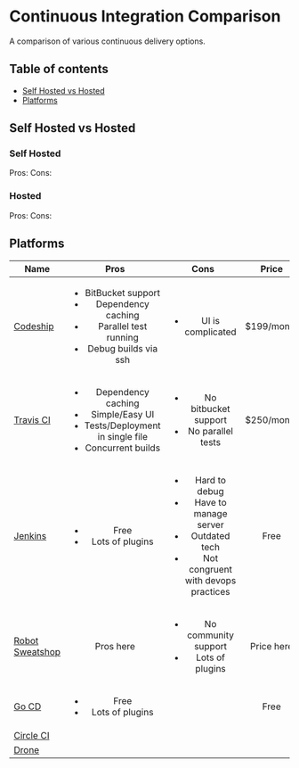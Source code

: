 # Continuous Integration Comparison

A comparison of various continuous delivery options. 

## Table of contents

- [Self Hosted vs Hosted](#self-hosted-vs-hosted)
- [Platforms](#platforms)

## Self Hosted vs Hosted

### Self Hosted
Pros:
Cons:

### Hosted

Pros: 
Cons:

## Platforms

| Name | Pros | Cons | Price |
|------|:-------------:|:-----------:|:-----:|
|[Codeship](https://codeship.com/) | <ul><li>BitBucket support</li><li>Dependency caching</li><li>Parallel test running</li><li>Debug builds via ssh</li></ul> | <ul><li>UI is complicated</li></ul> | $199/month |
|[Travis CI](https://travis-ci.org/) | <ul><li>Dependency caching</li><li>Simple/Easy UI</li><li>Tests/Deployment in single file </li><li>Concurrent builds</li></ul> | <ul><li>No bitbucket support</li><li>No parallel tests</li></ul> | $250/month |
|[Jenkins]() | <ul><li>Free</li><li>Lots of plugins</li></ul> | <ul><li>Hard to debug</li><li>Have to manage server</li><li>Outdated tech</li><li>Not congruent with devops practices</li></ul> | Free |
|[Robot Sweatshop]() | Pros here | <ul><li>No community support</li><li>Lots of plugins</li></ul> | Price here |
|[Go CD]() | <ul><li>Free</li><li>Lots of plugins</li></ul> | | Free |
|[Circle CI]() |  | | |
|[Drone]() | | | |
